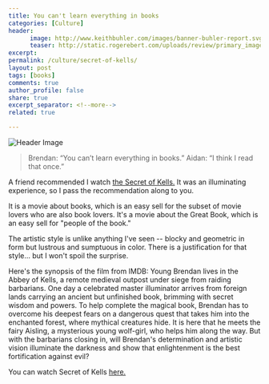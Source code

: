 ```yaml
---
title: You can't learn everything in books
categories: [Culture]
header:
      image: http://www.keithbuhler.com/images/banner-buhler-report.svg
      teaser: http://static.rogerebert.com/uploads/review/primary_image/reviews/the-secret-of-kells-2010/hero_EB20100331REVIEWS100339983AR.jpg
excerpt: 
permalink: /culture/secret-of-kells/
layout: post
tags: [books]
comments: true
author_profile: false
share: true
excerpt_separator: <!--more-->
related: true

---
```



![Header Image](http://static.rogerebert.com/uploads/review/primary_image/reviews/the-secret-of-kells-2010/hero_EB20100331REVIEWS100339983AR.jpg)

>Brendan: “You can’t learn everything in books.” 
>Aidan: “I think I read that once.”   




A friend recommended I watch [the Secret of Kells.](https://www.rottentomatoes.com/m/the_secret_of_kells) It was an illuminating experience, so I pass the recommendation along to you. 

It is a movie about books, which is an easy sell for the subset of movie lovers who are also book lovers. It's a movie about the Great Book, which is an easy sell for "people of the book."

The artistic style is unlike anything I've seen -- blocky and geometric in form but lustrous and sumptuous in color. There is a justification for that style... but I won't spoil the surprise. 

Here's the synopsis of the film from IMDB: Young Brendan lives in the Abbey of Kells, a remote medieval outpost under siege from raiding barbarians. One day a celebrated master illuminator arrives from foreign lands carrying an ancient but unfinished book, brimming with secret wisdom and powers. To help complete the magical book, Brendan has to overcome his deepest fears on a dangerous quest that takes him into the enchanted forest, where mythical creatures hide. It is here that he meets the fairy Aisling, a mysterious young wolf-girl, who helps him along the way. But with the barbarians closing in, will Brendan's determination and artistic vision illuminate the darkness and show that enlightenment is the best fortification against evil?

You can watch Secret of Kells [here.](https://www.google.com/search?q=secret+of+kells+watch+online&rlz=1C5CHFA_enUS721US721&oq=secret+of+kells+watch&aqs=chrome.0.0j69i57j0l4.2843j0j7&sourceid=chrome&ie=UTF-8)
